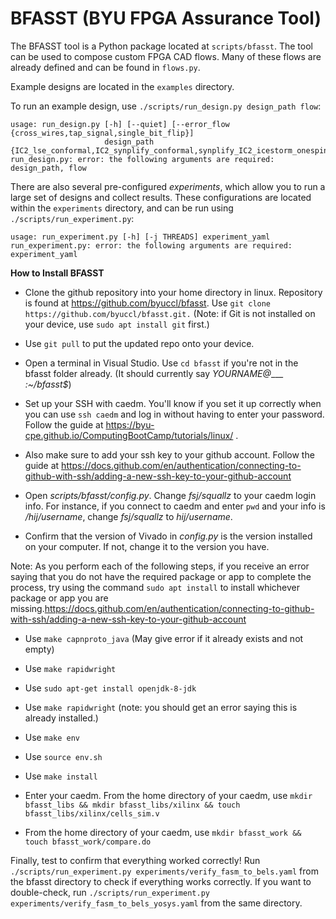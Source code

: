 # BFASST (BYU FPGA Assurance Tool)

The BFASST tool is a Python package located at `scripts/bfasst`.  The tool can be used to compose custom FPGA CAD flows.  Many of these flows are already defined and can be found in `flows.py`.

Example designs are located in the `examples` directory.

To run an example design, use `./scripts/run_design.py design_path flow`:

```
usage: run_design.py [-h] [--quiet] [--error_flow {cross_wires,tap_signal,single_bit_flip}]
                     design_path {IC2_lse_conformal,IC2_synplify_conformal,synplify_IC2_icestorm_onespin,yosys_tech_lse_conformal,yosys_tech_synplify_conformal,yosys_tech_synplify_onespin,yosys_synplify_error_onespin,xilinx_conformal,xilinx_conformal_impl,gather_impl_data,conformal_only}
run_design.py: error: the following arguments are required: design_path, flow
```

There are also several pre-configured *experiments*, which allow you to run a large set of designs and collect results.  These configurations are located within the `experiments` directory, and can be run using `./scripts/run_experiment.py`:
```
usage: run_experiment.py [-h] [-j THREADS] experiment_yaml
run_experiment.py: error: the following arguments are required: experiment_yaml
```

**How to Install BFASST** 

* Clone the github repository into your home directory in linux. Repository is found at https://github.com/byuccl/bfasst. Use ```git clone https://github.com/byuccl/bfasst.git.``` (Note: if Git is not installed on your device, use ```sudo apt install git``` first.) 

* Use ```git pull``` to put the updated repo onto your device. 

* Open a terminal in Visual Studio. Use ```cd bfasst``` if you're not in the bfasst folder already. (It should currently say _YOURNAME@____ _:~/bfasst$_)

* Set up your SSH with caedm. You'll know if you set it up correctly when you can use ```ssh caedm``` and log in without having to enter your password. Follow the guide at https://byu-cpe.github.io/ComputingBootCamp/tutorials/linux/ .

* Also make sure to add your ssh key to your github account. Follow the guide at https://docs.github.com/en/authentication/connecting-to-github-with-ssh/adding-a-new-ssh-key-to-your-github-account

* Open _scripts/bfasst/config.py_. Change _fsj/squallz_ to your caedm login info. For instance, if you connect to caedm and enter ```pwd``` and your info is _/hij/username_, change _fsj/squallz_ to _hij/username_.

* Confirm that the version of Vivado in _config.py_ is the version installed on your computer. If not, change it to the version you have.

Note: As you perform each of the following steps, if you receive an error saying that you do not have the required package or app to complete the process, try using the command ```sudo apt install``` to install whichever package or app you are missing.https://docs.github.com/en/authentication/connecting-to-github-with-ssh/adding-a-new-ssh-key-to-your-github-account
* Use ```make capnproto_java``` (May give error if it already exists and not empty)

* Use ```make rapidwright```

* Use ```sudo apt-get install openjdk-8-jdk```

* Use ```make rapidwright``` (note: you should get an error saying this is already installed.)

* Use ```make env```

* Use ```source env.sh```

* Use ```make install``` 

* Enter your caedm. From the home directory of your caedm, use ```mkdir bfasst_libs && mkdir bfasst_libs/xilinx && touch bfasst_libs/xilinx/cells_sim.v```

* From the home directory of your caedm, use ```mkdir bfasst_work && touch bfasst_work/compare.do```

Finally, test to confirm that everything worked correctly! Run ```./scripts/run_experiment.py experiments/verify_fasm_to_bels.yaml``` from the bfasst directory to check if everything works correctly. If you want to double-check, run ```./scripts/run_experiment.py experiments/verify_fasm_to_bels_yosys.yaml``` from the same directory. 



